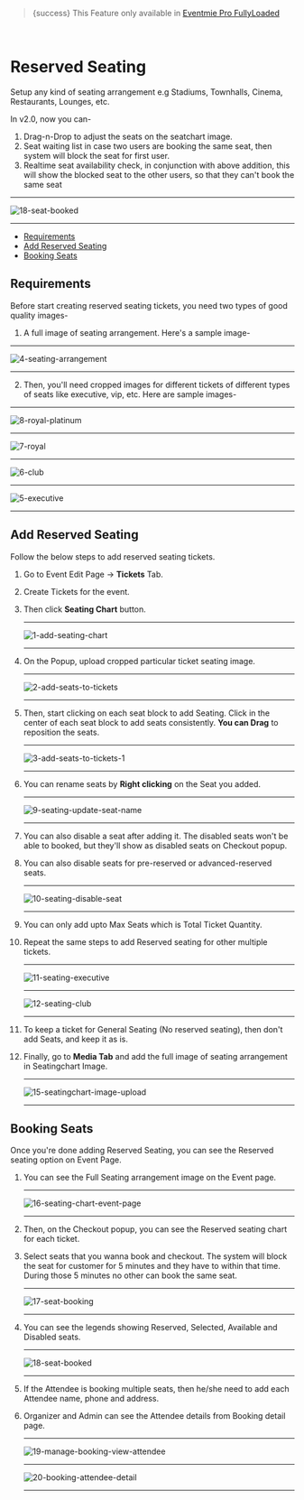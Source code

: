 > {success} This Feature only available in [Eventmie Pro FullyLoaded](https://classiebit.com/eventmie-pro-fullyloaded)

<br>

# Reserved Seating

Setup any kind of seating arrangement e.g Stadiums, Townhalls, Cinema, Restaurants, Lounges, etc.

In v2.0, now you can-

1. Drag-n-Drop to adjust the seats on the seatchart image.
2. Seat waiting list in case two users are booking the same seat, then system will block the seat for first user.
3. Realtime seat availability check, in conjunction with above addition, this will show the blocked seat to the other users, so that they can't book the same seat

---

![18-seat-booked](/images/v2/17-seat-booking.png "18-seat-booked")

---

-   [Requirements](#Requirements)
-   [Add Reserved Seating](#Add-Reserved-Seating)
-   [Booking Seats](#Booking-Seats)

<a name="Requirements"></a>

## Requirements

Before start creating reserved seating tickets, you need two types of good quality images-

1. A full image of seating arrangement. Here's a sample image-

---

![4-seating-arrangement](https://eventmie-pro-docs.classiebit.com//images/fullyloaded/4-seating-arrangement.jpg "4-seating-arrangement")

---

2. Then, you'll need cropped images for different tickets of different types of seats like executive, vip, etc. Here are sample images-

---

![8-royal-platinum](https://eventmie-pro-docs.classiebit.com//images/fullyloaded/8-royal-platinum.jpg "8-royal-platinum")

---

![7-royal](https://eventmie-pro-docs.classiebit.com//images/fullyloaded/7-royal.jpg "7-royal")

---

![6-club](https://eventmie-pro-docs.classiebit.com//images/fullyloaded/6-club.jpg "6-club")

---

![5-executive](https://eventmie-pro-docs.classiebit.com//images/fullyloaded/5-executive.jpg "5-executive")

---

<a name="Add-Reserved-Seating"></a>

## Add Reserved Seating

Follow the below steps to add reserved seating tickets.

1. Go to Event Edit Page -> **Tickets** Tab.
2. Create Tickets for the event.
3. Then click **Seating Chart** button.

    ***

    ![1-add-seating-chart](https://eventmie-pro-docs.classiebit.com//images/v2/EventmieProFullyLoadedV2.0/10-add-seating-chart.png "1-add-seating-chart")

    ***

4. On the Popup, upload cropped particular ticket seating image.

    ***

    ![2-add-seats-to-tickets](https://eventmie-pro-docs.classiebit.com/images/v2/2-add-seats-to-tickets.png "2-add-seats-to-tickets")

    ***

5. Then, start clicking on each seat block to add Seating. Click in the center of each seat block to add seats consistently. **You can Drag** to reposition the seats.

    ***

    ![3-add-seats-to-tickets-1](https://eventmie-pro-docs.classiebit.com/images/v2/3-add-seats-to-tickets-1.png "3-add-seats-to-tickets-1")

    ***

6. You can rename seats by **Right clicking** on the Seat you added.

    ***

    ![9-seating-update-seat-name](https://eventmie-pro-docs.classiebit.com/images/v2/9-seating-update-seat-name.png "9-seating-update-seat-name")

    ***

7. You can also disable a seat after adding it. The disabled seats won't be able to booked, but they'll show as disabled seats on Checkout popup.
8. You can also disable seats for pre-reserved or advanced-reserved seats.

    ***

    ![10-seating-disable-seat](https://eventmie-pro-docs.classiebit.com/images/v2/10-seating-disable-seat.png "10-seating-disable-seat")

    ***

9. You can only add upto Max Seats which is Total Ticket Quantity.
10. Repeat the same steps to add Reserved seating for other multiple tickets.

    ***

    ![11-seating-executive](https://eventmie-pro-docs.classiebit.com/images/v2/11-seating-executive.png "11-seating-executive")

    ***

    ![12-seating-club](https://eventmie-pro-docs.classiebit.com/images/v2/12-seating-club.png "12-seating-club")

    ***

11. To keep a ticket for General Seating (No reserved seating), then don't add Seats, and keep it as is.
12. Finally, go to **Media Tab** and add the full image of seating arrangement in Seatingchart Image.

    ***

    ![15-seatingchart-image-upload](https://eventmie-pro-docs.classiebit.com//images/v2/EventmieProFullyLoadedV2.0/11-seatingchart-image-upload.png "15-seatingchart-image-upload")

    ***

<a name="Booking-Seats"></a>

## Booking Seats

Once you're done adding Reserved Seating, you can see the Reserved seating option on Event Page.

1. You can see the Full Seating arrangement image on the Event page.

    ***

    ![16-seating-chart-event-page](https://eventmie-pro-docs.classiebit.com//images/v2/EventmieProFullyLoadedV2.0/16-seating-chart-event-page.png "16-seating-chart-event-page")

    ***

2. Then, on the Checkout popup, you can see the Reserved seating chart for each ticket.
3. Select seats that you wanna book and checkout. The system will block the seat for customer for 5 minutes and they have to within that time. During those 5 minutes no other can book the same seat.

    ***

    ![17-seat-booking](https://eventmie-pro-docs.classiebit.com/images/v2/17-seat-booking.png "17-seat-booking")

    ***

4. You can see the legends showing Reserved, Selected, Available and Disabled seats.

    ***

    ![18-seat-booked](https://eventmie-pro-docs.classiebit.com//images/v2/EventmieProFullyLoadedV2.0/18-seat-booked.png "18-seat-booked")

    ***

5. If the Attendee is booking multiple seats, then he/she need to add each Attendee name, phone and address.
6. Organizer and Admin can see the Attendee details from Booking detail page.

    ***

    ![19-manage-booking-view-attendee](https://eventmie-pro-docs.classiebit.com//images/v2/EventmieProFullyLoadedV2.0/1-scan-attendeewise.png "19-manage-booking-view-attendee")

    ***

    ![20-booking-attendee-detail](https://eventmie-pro-docs.classiebit.com//images/v2/EventmieProFullyLoadedV2.0/12.20-booking-attendee-detail.png "20-booking-attendee-detail")

    ***
